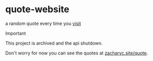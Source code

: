 # quote-website
a random quote every time you [visit](https://quotes.zacharyc.site)

> [!IMPORTANT]  
> This project is archived and the api shutdown.

Don't worry for now you can see the quotes at [zacharyc.site/quote](https://zacharyc.site/quote/).
